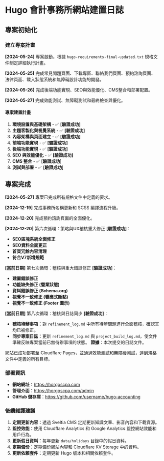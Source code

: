 # Hugo 會計事務所網站建置日誌

## 專案初始化

### 建立專案計畫

**[2024-05-24]** 專案啟動，根據 `hugo-requirements-final-updated.txt` 規格文件制定詳細執行計畫。

**[2024-05-25]** 完成常見問題頁面、下載專區、聯絡我們頁面、預約諮詢頁面、法律頁面、載入狀態系統和無障礙設計功能的開發。

**[2024-05-26]** 完成後端功能實現、SEO與效能優化、CMS整合和部署配置。

**[2024-05-27]** 完成效能測試、無障礙測試和最終檢查與優化。

#### 專案建置計畫

1. **環境設置與基礎架構** - ✅ **[驗證成功]**
2. **主題客製化與視覺系統** - ✅ **[驗證成功]**
3. **內容架構與頁面建立** - ✅ **[驗證成功]**
4. **前端功能實現** - ✅ **[驗證成功]**
5. **後端功能實現** - ✅ **[驗證成功]**
6. **SEO 與效能優化** - ✅ **[驗證成功]**
7. **CMS 整合** - ✅ **[驗證成功]**
8. **測試與部署** - ✅ **[驗證成功]**

## 專案完成

**[2024-05-27]** 專案已完成所有規格文件中定義的要求。

**[2024-12-19]** 完成事務所名稱更新和 SCSS 編譯流程升級。

**[2024-12-20]** 完成預約諮詢頁面的全面優化。

**[2024-12-20]** 第六次循環：策略與UX稽核重大修正 **[驗證成功]**：
- **SEO區塊系統全面修正**
- **SEO資料全面更正**
- **首頁冗餘內容清理**
- **符合V7新增規範**

**[當前日期]** 第七次循環：稽核與重大錯誤修正 **[驗證成功]**：
- **建置錯誤修正**
- **功能缺失修正 (營業狀態)**
- **資料錯誤修正 (Schema.org)**
- **視覺不一致修正 (響應式斷點)**
- **視覺不一致修正 (Footer 圖示)**

**[當前日期]** 第八次循環：稽核與日誌同步 **[驗證成功]**：
- **稽核待辦事項**：對 `refinement_log.md` 中所有待辦問題進行全面稽核，確認其均已被修正。
- **同步專案日誌**：更新 `refinement_log.md` 與 `project_build_log.md`，使文件準確反映專案當前已無待辦事項的狀態。 **證據**：本次提交的日誌文件。

網站已成功部署至 Cloudflare Pages，並通過效能測試和無障礙測試，達到規格文件中定義的所有目標。

### 部署資訊

- **網站網址**：https://horgoscpa.com
- **管理介面**：https://horgoscpa.com/admin
- **GitHub 儲存庫**：https://github.com/username/hugo-accounting

### 後續維護建議

1. **定期更新內容**：透過 Sveltia CMS 定期更新知識文章、影音內容和下載資源。
2. **監控效能**：使用 Cloudflare Analytics 和 Google Analytics 監控網站效能和用戶行為。
3. **更新假日資料**：每年更新 `data/holidays` 目錄中的假日資料。
4. **定期備份**：定期備份網站內容和 Cloudflare KV Storage 中的資料。
5. **更新依賴套件**：定期更新 Hugo 版本和相關依賴套件。
